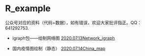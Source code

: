# R_example

公众号对应的资料（代码+数据），如有错误，欢迎大家批评指正。QQ：641292753.


- igraph包——绘制网络图
 [2020.07.13Network_igraph](https://mp.weixin.qq.com/s?__biz=MzI1NjUwMjQxMQ==&mid=100000088&idx=1&sn=3b7b79c2587e930a79cf11a84bcdb3e4&chksm=6a24febc5d5377aa3615fb6a0e3ec4e383162d694ad50d6a414482f8244de447ca5b2922c352&mpshare=1&scene=1&srcid=0714Vu2WALNMi27VcRfIFXH9&sharer_sharetime=1594708423633&sharer_shareid=ee38888b33e1d0070e96aeb454518587&key=3c22c88777da856c2f08a877b1939ceea75ba76d52067d706d44418948b4568c7e4e0ed9e4f0d00539c1e2cbbf51700d4f0b4f2642d757270ed6eeca83bbffa59947c9f38399e0e6cd58299f9d1d61e6&ascene=1&uin=OTk1MTUyNzI2&devicetype=Windows+10+x64&version=62090529&lang=zh_CN&exportkey=Ax5Q4wOen8wg5nPK10PFOqA%3D&pass_ticket=phh%2BTyTOwain33l3gWNzH4Aki97YE7dlcnlLuCxtFuuIrAtl234GrZ237NODA6HD)


- 国内疫情图绘制（静态）  [2020.07.14China_map](https://mp.weixin.qq.com/s?__biz=MzI1NjUwMjQxMQ==&mid=2247483799&idx=1&sn=da1acf1004a6d2f25cc296bcaf972063&chksm=ea24fe73dd537765132f64e79f7ba86ec225ecf6e81c43ba4d7aec9a75df42062728e110ad0e&mpshare=1&scene=1&srcid=07142HT0hZAFaVLTlpac4zAV&sharer_sharetime=1594708107631&sharer_shareid=ee38888b33e1d0070e96aeb454518587&key=65fe14863667915bc7e0151836657ceb6c523eaf07ca95785ed82332713ffd495369b1fd5b97cefc7cf7a8e1c66a5f880921fba19ce1d0e4832cb61609b1bcc76d99204dbc6dd77b97c47ad62d3e0e56&ascene=1&uin=OTk1MTUyNzI2&devicetype=Windows+10+x64&version=62090529&lang=zh_CN&exportkey=Aw4fL5T557lBWbSWfFSE37M%3D&pass_ticket=phh%2BTyTOwain33l3gWNzH4Aki97YE7dlcnlLuCxtFuuIrAtl234GrZ237NODA6HD)


